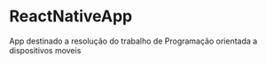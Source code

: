 # ReactNativeApp
App destinado a resolução do trabalho de Programação orientada a dispositivos moveis

